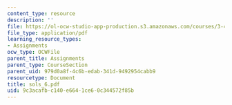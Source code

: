 ```yaml
---
content_type: resource
description: ''
file: https://ol-ocw-studio-app-production.s3.amazonaws.com/courses/3-45-magnetic-materials-spring-2004/9c3acafbc140e6641ce60c344572f85b_sols_6.pdf
file_type: application/pdf
learning_resource_types:
- Assignments
ocw_type: OCWFile
parent_title: Assignments
parent_type: CourseSection
parent_uid: 979d0a8f-4c6b-edab-341d-9492954cabb9
resourcetype: Document
title: sols_6.pdf
uid: 9c3acafb-c140-e664-1ce6-0c344572f85b
---
```

